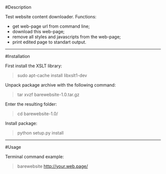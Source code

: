#Description

Test website content downloader.
Functions:
 - get web-page url from command line;
 - download this web-page;
 - remove all styles and javascripts from the web-page;
 - print edited page to standart output.

-------------
#Installation

First install the XSLT library:

> sudo apt-cache install libxslt1-dev

Unpack package archive with the following command:

> tar xvzf barewebsite-1.0.tar.gz

Enter the resulting folder:

> cd barewebsite-1.0/

Install package:

> python setup.py install

------
#Usage

Terminal command example:

> barewebsite http://your.web.page/
